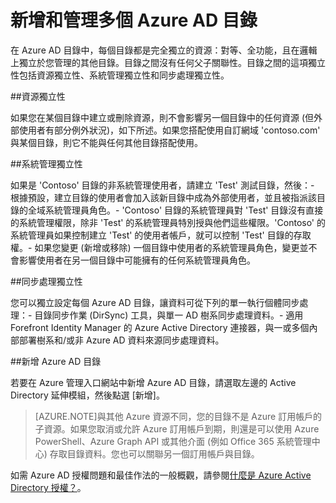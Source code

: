 <properties
   pageTitle="新增和管理多個 Azure AD 目錄 | Microsoft Azure"
   description="新增和管理 Azure AD 目錄的指示和最佳作法，說明目錄為完全獨立的資源"
   services="active-directory"
   documentationCenter=""
   authors="curtand"
   manager="swadhwa"
   editor=""/>

<tags
   ms.service="active-directory"
   ms.devlang="na"
   ms.topic="article"
   ms.tgt_pltfrm="na"
   ms.workload="identity"
   ms.date="07/16/2015"
   ms.author="curtand"/>

# 新增和管理多個 Azure AD 目錄

在 Azure AD 目錄中，每個目錄都是完全獨立的資源：對等、全功能，且在邏輯上獨立於您管理的其他目錄。目錄之間沒有任何父子關聯性。目錄之間的這項獨立性包括資源獨立性、系統管理獨立性和同步處理獨立性。

##資源獨立性

如果您在某個目錄中建立或刪除資源，則不會影響另一個目錄中的任何資源 (但外部使用者有部分例外狀況)，如下所述。如果您搭配使用自訂網域 'contoso.com' 與某個目錄，則它不能與任何其他目錄搭配使用。

##系統管理獨立性

如果是 'Contoso' 目錄的非系統管理使用者，請建立 'Test' 測試目錄，然後：- 根據預設，建立目錄的使用者會加入該新目錄中成為外部使用者，並且被指派該目錄的全域系統管理員角色。- 'Contoso' 目錄的系統管理員對 'Test' 目錄沒有直接的系統管理權限，除非 'Test' 的系統管理員特別授與他們這些權限。'Contoso' 的系統管理員如果控制建立 'Test' 的使用者帳戶，就可以控制 'Test' 目錄的存取權。- 如果您變更 (新增或移除) 一個目錄中使用者的系統管理員角色，變更並不會影響使用者在另一個目錄中可能擁有的任何系統管理員角色。

##同步處理獨立性

您可以獨立設定每個 Azure AD 目錄，讓資料可從下列的單一執行個體同步處理：- 目錄同步作業 (DirSync) 工具，與單一 AD 樹系同步處理資料。- 適用 Forefront Identity Manager 的 Azure Active Directory 連接器，與一或多個內部部署樹系和/或非 Azure AD 資料來源同步處理資料。

##新增 Azure AD 目錄

若要在 Azure 管理入口網站中新增 Azure AD 目錄，請選取左邊的 Active Directory 延伸模組，然後點選 [新增]。

> [AZURE.NOTE]與其他 Azure 資源不同，您的目錄不是 Azure 訂用帳戶的子資源。如果您取消或允許 Azure 訂用帳戶到期，則還是可以使用 Azure PowerShell、Azure Graph API 或其他介面 (例如 Office 365 系統管理中心) 存取目錄資料。您也可以關聯另一個訂用帳戶與目錄。

如需 Azure AD 授權問題和最佳作法的一般概觀，請參閱[什麼是 Azure Active Directory 授權？](active-directory-licensing-what-is.md)。

<!---HONumber=August15_HO6-->